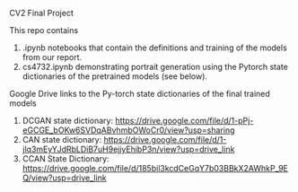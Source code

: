 CV2 Final Project

This repo contains 

1) .ipynb notebooks that contain
the definitions and training of the models from our report.
2) cs4732.ipynb demonstrating portrait generation using the Pytorch state dictionaries of the pretrained models (see below).


Google Drive links to the Py-torch state dictionaries of the final trained models

1) DCGAN state dictionary: https://drive.google.com/file/d/1-pPj-eGCGE_bOKw6SVDqABvhmbOWoCr0/view?usp=sharing
2) CAN state dictionary: https://drive.google.com/file/d/1-jlq3mEyYJdRbLDiB7uH9ejjyEhibP3n/view?usp=drive_link
3) CCAN State Dictionary: https://drive.google.com/file/d/185bil3kcdCeGqY7b03BBkX2AWhkP_9EQ/view?usp=drive_link
